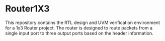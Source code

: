 # Router1X3

This repository contains the RTL design and UVM verification environment for a 1x3 Router project. The router is designed to route packets from a single input port to three output ports based on the header information.

